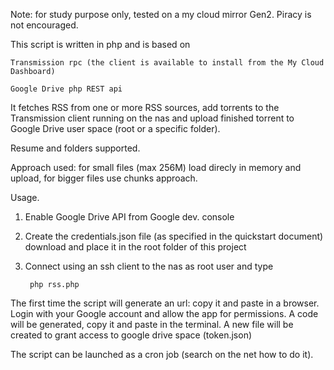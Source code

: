 Note: for study purpose only, tested on a my cloud mirror Gen2. Piracy is not encouraged.

This script is written in php and is based on

    Transmission rpc (the client is available to install from the My Cloud Dashboard)
  
    Google Drive php REST api
  
It fetches RSS from one or more RSS sources, add torrents to the Transmission client running on the nas and upload finished torrent to Google Drive user space (root or a specific folder).

Resume and folders supported. 

Approach used: for small files (max 256M) load direcly in memory and upload, for bigger files use chunks approach.

Usage. 

1) Enable Google Drive API from Google dev. console

2) Create the credentials.json file (as specified in the quickstart document) download and place it in the root folder of this project 

3) Connect using an ssh client to the nas as root user and type
                 
        php rss.php
  
The first time the script will generate an url: copy it and paste in a browser. Login with your Google account and allow the app for permissions. A code will be generated, copy it and paste in the terminal. A new file will be created to grant access to google drive space (token.json)

The script can be launched as a cron job (search on the net how to do it).
